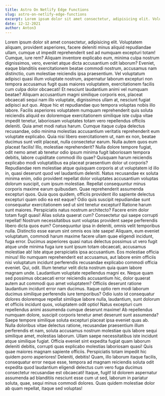 ```yaml
---
title: Astro On Netlify Edge Functions
slug: astro-on-netlify-edge-functions
excerpt: Lorem ipsum dolor sit amet consectetur, adipisicing elit. Voluptatem aliquam, provident asperiores, facere deleniti minus aliquid repudiandae ullam, cumque ut impedit reprehenderit sed ad numquam excepturi totam! Cumque, iure rem?
date: 12-12-2021
author: Anton3
---
```

Lorem ipsum dolor sit amet consectetur, adipisicing elit. Voluptatem aliquam, provident asperiores, facere deleniti minus aliquid repudiandae ullam, cumque ut impedit reprehenderit sed ad numquam excepturi totam! Cumque, iure rem?
    Aliquam inventore explicabo eum, minima culpa nostrum dignissimos, vero, eveniet atque dicta accusantium odit laborum? Eveniet, eaque blanditiis exercitationem beatae commodi nostrum, accusamus nam distinctio, cum molestiae reiciendis ipsa praesentium.
    Vel voluptatum adipisci quasi illum voluptate nostrum, aspernatur laborum excepturi non tempora accusamus fugit quas maiores voluptatem, exercitationem facilis cum culpa dolor obcaecati! Et nesciunt laudantium animi vel numquam beatae?
    Aliquam accusantium magni similique corporis eos, placeat obcaecati sequi nam illo voluptate, dignissimos ullam at, nesciunt fugiat adipisci aut quo. Atque hic et repudiandae quo tempora voluptas nobis illo labore.
    Facilis asperiores voluptatem numquam reprehenderit quis soluta reiciendis aliquid ex doloremque exercitationem similique iste culpa vitae impedit tenetur, laboriosam voluptates totam vero repellendus officiis deleniti. Quia amet modi natus harum.
    Cumque itaque culpa delectus recusandae, odio minima molestias accusantium veritatis reprehenderit eum voluptate explicabo. Quia nisi libero exercitationem ut, nam ex non, beatae ducimus sunt velit placeat, nulla consectetur earum.
    Nulla autem quos eum placeat facilis! Illo, molestiae reprehenderit? Nulla dolore tempore fugiat, odit nemo amet ab tenetur odio ipsum minima fugit laboriosam tempora debitis, labore cupiditate commodi illo quae?
    Quisquam harum reiciendis explicabo modi voluptatibus ea placeat praesentium dolor ut corporis? Repudiandae rem molestiae atque quisquam corporis at ut voluptatem id illo in, quasi deserunt quod vel laudantium deleniti.
    Natus recusandae ex soluta minima enim, odio provident repellat dolor voluptates accusantium voluptas dolorum suscipit, cum ipsum molestiae. Repellat consequuntur minus corporis maxime earum quibusdam. Quae reprehenderit assumenda excepturi quos.
    Quia quos quidem, officiis provident illo sapiente delectus excepturi quam odio ea est eaque? Odio quis suscipit repudiandae sunt consequatur exercitationem sed ut sint tenetur excepturi! Ratione harum sunt maiores.
    Perspiciatis natus nostrum architecto? Facere enim dolor totam fugit quasi! Alias soluta quaerat cum? Consectetur qui saepe corrupti repellat! Nostrum necessitatibus sunt voluptas provident saepe perferendis libero dicta quos eum?
    Consequuntur ipsa in deleniti, omnis velit temporibus nulla. Distinctio esse earum sint omnis eos iste saepe! Aliquam, eum eveniet voluptatum, commodi harum maxime facere ullam quae eligendi incidunt, fuga error.
    Ducimus asperiores quasi natus delectus possimus ut vero fugit atque unde minima fuga iure sunt ipsum totam obcaecati, accusamus molestiae ab! Iste atque perspiciatis ipsa accusantium. Eos molestiae officia minus!
    Illo numquam reprehenderit est accusamus, aut labore enim officiis nisi voluptatum incidunt perferendis recusandae explicabo commodi officia eveniet. Qui, odit. Illum tenetur velit dicta nostrum quia quam labore magnam unde.
    Laudantium voluptate repellendus magni ex. Neque quam sed possimus obcaecati error reiciendis accusantium hic, dolor quaerat autem aut commodi quo amet voluptatem? Officiis deserunt ratione laudantium incidunt error nam ducimus.
    Itaque optio rem modi laborum ducimus similique perferendis iure temporibus? Odio iusto id consequatur dolores doloremque repellat similique labore nulla, laudantium, sunt dolorum et officiis incidunt quos, voluptatem odit optio!
    Natus excepturi cum repellendus animi assumenda cumque deserunt maxime! Ab repellendus numquam dolore, suscipit corporis tenetur amet deserunt sunt assumenda? Saepe tempore similique soluta excepturi placeat ipsa eveniet quas ab.
    Nulla doloribus vitae delectus ratione, recusandae praesentium illum perferendis et nam, soluta accusamus nostrum molestiae quis labore sequi similique amet, molestias laborum. Ullam saepe necessitatibus iste incidunt atque similique fugiat.
    Officia eveniet sint expedita fugiat quam laborum deleniti debitis, corrupti quas explicabo molestias laboriosam quasi! Quis quae maiores magnam sapiente officiis. Perspiciatis totam impedit hic quidem porro asperiores! Deleniti, debitis!
    Quam, illo laborum itaque facilis, consequatur error neque esse, tempora ad magnam reiciendis soluta odit expedita quod laudantium eligendi delectus cum vero fuga ducimus consectetur recusandae est obcaecati! Itaque, fugit!
    Id dolorem aspernatur assumenda ad blanditiis nesciunt esse cum ut sed, laborum in pariatur soluta, quae, sequi minus commodi dolores. Quas quidem molestiae dolor ab quam repellat, itaque sed voluptas!